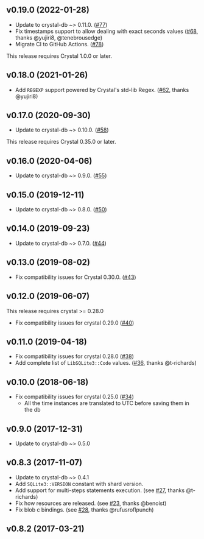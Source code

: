 ## v0.19.0 (2022-01-28)

* Update to crystal-db ~> 0.11.0. ([#77](https://github.com/crystal-lang/crystal-sqlite3/pull/77))
* Fix timestamps support to allow dealing with exact seconds values ([#68](https://github.com/crystal-lang/crystal-sqlite3/pull/68), thanks @yujiri8, @tenebrousedge)
* Migrate CI to GitHub Actions. ([#78](https://github.com/crystal-lang/crystal-sqlite3/pull/78))

This release requires Crystal 1.0.0 or later.

## v0.18.0 (2021-01-26)

* Add `REGEXP` support powered by Crystal's std-lib Regex. ([#62](https://github.com/crystal-lang/crystal-sqlite3/pull/62), thanks @yujiri8)

## v0.17.0 (2020-09-30)

* Update to crystal-db ~> 0.10.0. ([#58](https://github.com/crystal-lang/crystal-sqlite3/pull/58))

This release requires Crystal 0.35.0 or later.

## v0.16.0 (2020-04-06)

* Update to crystal-db ~> 0.9.0. ([#55](https://github.com/crystal-lang/crystal-sqlite3/pull/55))

## v0.15.0 (2019-12-11)

* Update to crystal-db ~> 0.8.0. ([#50](https://github.com/crystal-lang/crystal-sqlite3/pull/50))

## v0.14.0 (2019-09-23)

* Update to crystal-db ~> 0.7.0. ([#44](https://github.com/crystal-lang/crystal-sqlite3/pull/44))

## v0.13.0 (2019-08-02)

* Fix compatibility issues for Crystal 0.30.0. ([#43](https://github.com/crystal-lang/crystal-sqlite3/pull/43))

## v0.12.0 (2019-06-07)

This release requires crystal >= 0.28.0

* Fix compatibility issues for crystal 0.29.0 ([#40](https://github.com/crystal-lang/crystal-sqlite3/pull/40))

## v0.11.0 (2019-04-18)

* Fix compatibility issues for crystal 0.28.0 ([#38](https://github.com/crystal-lang/crystal-sqlite3/pull/38))
* Add complete list of `LibSQLite3::Code` values. ([#36](https://github.com/crystal-lang/crystal-sqlite3/pull/36), thanks @t-richards)

## v0.10.0 (2018-06-18)

* Fix compatibility issues for crystal 0.25.0 ([#34](https://github.com/crystal-lang/crystal-sqlite3/pull/34))
  * All the time instances are translated to UTC before saving them in the db

## v0.9.0 (2017-12-31)

* Update to crystal-db ~> 0.5.0

## v0.8.3 (2017-11-07)

* Update to crystal-db ~> 0.4.1
* Add `SQLite3::VERSION` constant with shard version.
* Add support for multi-steps statements execution. (see [#27](https://github.com/crystal-lang/crystal-sqlite3/pull/27), thanks @t-richards)
* Fix how resources are released. (see [#23](https://github.com/crystal-lang/crystal-sqlite3/pull/23), thanks @benoist)
* Fix blob c bindings. (see [#28](https://github.com/crystal-lang/crystal-sqlite3/pull/28), thanks @rufusroflpunch)

## v0.8.2 (2017-03-21)
